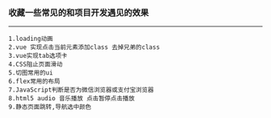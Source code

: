 ### 收藏一些常见的和项目开发遇见的效果
----------------------
	1.loading动画
	2.vue 实现点击当前元素添加class 去掉兄弟的class
	3.vue实现tab选项卡
	4.CSS阻止页面滑动
	5.切图常用的ui
	6.flex常用的布局
	7.JavaScript判断是否为微信浏览器或支付宝浏览器
	8.html5 audio 音乐播放 点击暂停点击播放
	9.静态页面跳转,导航选中颜色